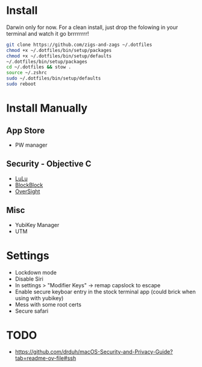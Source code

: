 # Install
Darwin only for now. For a clean install, just drop the folowing in your terminal and watch it go brrrrrrrr!
``` bash
git clone https://github.com/zigs-and-zags ~/.dotfiles
chmod +x ~/.dotfiles/bin/setup/packages
chmod +x ~/.dotfiles/bin/setup/defaults
~/.dotfiles/bin/setup/packages
cd ~/.dotfiles && stow .
source ~/.zshrc
sudo ~/.dotfiles/bin/setup/defaults
sudo reboot
```

# Install Manually
## App Store
- PW manager
## Security - Objective C
- [LuLu](https://objective-see.org/products/lulu.html)
- [BlockBlock](https://objective-see.org/products/blockblock.html)
- [OverSight](https://objective-see.org/products/oversight.html)
## Misc
- YubiKey Manager
- UTM

# Settings
- Lockdown mode
- Disable Siri
- In settings > "Modifier Keys" -> remap capslock to escape
- Enable secure keyboar entry in the stock terminal app (could brick when using with yubikey)
- Mess with some root certs
- Secure safari

# TODO
- https://github.com/drduh/macOS-Security-and-Privacy-Guide?tab=readme-ov-file#ssh
